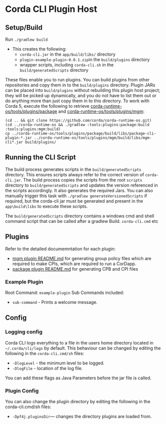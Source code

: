 # Corda CLI Plugin Host

## Setup/Build

Run `./gradlew build`

* This creates the following:
  * `corda-cli.jar` in the `app/build/libs/` directory
  * `plugin-example-plugin-0.0.1.zip`in the `build/plugins` directory
  * wrapper scripts, including `corda-cli.sh` in the `build/generatedScripts` directory
  
These files enable you to run plugins. You can build plugins from other repositories and copy them in to the `build/plugins` directory. Plugin JARs can be placed into `build/plugins` without rebuilding this plugin host project; they will be picked up dynamically, and you do not have to list them out or do anything more than just copy them in to this directory. To work with Corda 5, execute the following to retrieve [corda-runtime-os/tools/plugins/package](https://github.com/corda/corda-runtime-os/tree/release/os/5.0/tools/plugins/package) and [corda-runtime-os/tools/plugins/mgm](https://github.com/corda/corda-runtime-os/tree/release/os/5.0/tools/plugins/mgm):

```
(cd .. && git clone https://github.com/corda/corda-runtime-os.git)
(cd ../corda-runtime-os && ./gradlew :tools:plugins:package:build  :tools:plugins:mgm:build)
cp ../corda-runtime-os/tools/plugins/package/build/libs/package-cli-plugin-*.jar ../corda-runtime-os/tools/plugins/mgm/build/libs/mgm-cli*.jar build/plugins/
```

## Running the CLI Script

The build process generates scripts in the `build/generatedScripts` directory. This ensures scripts always refer to the correct version of `corda-cli.jar`. The build process copies the scripts from the root `scripts` directory to `build/generatedScripts` and updates the version referenced in the scripts accordingly. It also generates the required Jars. You can also manually trigger this task with `./gradlew generateVersionedScripts` if required, but the corda-cli jar must be generated and present in the `app\build\libs` to execute these scripts.

The `build/generatedScripts` directory contains a windows cmd and shell command script that can be called after a gradlew Build. `corda-cli.cmd` etc

## Plugins

Refer to the detailed documemntation for each plugin:

* [mgm plugin README.md](https://github.com/corda/corda-runtime-os/tree/release/os/5.0/tools/plugins/mgm) for generating group policy files which are required to make CPIs, which are required to run a CorDapp. 
* [package plugin README.md](https://github.com/corda/corda-runtime-os/tree/release/os/5.0/tools/plugins/package) for generating CPB and CPI files

### Example Plugin

Root Command: `example-plugin`
Sub Commands included:

* `sub-command` - Prints a welcome message.

## Config

### Logging config

Corda CLI logs everything to a file in the users home directory located in `~/.corda/cli/logs` by default. This behaviour can be changed by editing the following in the `corda-cli.cmd/sh` files:
- `-DlogLevel` - the minimum level to be logged.
- `-DlogFile` - location of the log file.

You can add these flags as Java Parameters before the jar file is called. 

### Plugin Config

You can also change the plugin directory by editing the following in the corda-cli.cmd/sh files:
- `-Dpf4j.pluginsDir`— changes the directory plugins are loaded from.
